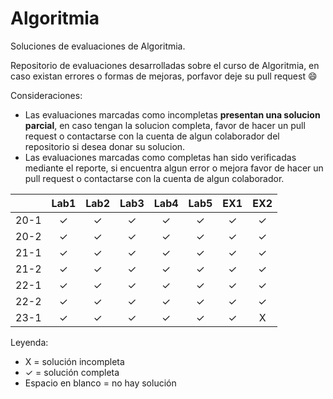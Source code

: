 # Algoritmia
Soluciones de evaluaciones de Algoritmia. 

Repositorio de evaluaciones desarrolladas sobre el curso de Algoritmia, en caso existan errores o formas de mejoras, porfavor deje su pull request :smile:

Consideraciones:

-   Las evaluaciones marcadas como incompletas **presentan una solucion parcial**, en caso tengan la solucion completa, favor de hacer un pull request o contactarse con la cuenta de algun colaborador del repositorio si desea donar su solucion.
-   Las evaluaciones marcadas como completas han sido verificadas mediante el reporte, si encuentra algun error o mejora  favor de hacer un pull request o contactarse con la cuenta de algun colaborador.




|       |  Lab1  | Lab2  | Lab3  | Lab4  | Lab5  |  EX1  |  EX2  |
| :---: |  :---: | :---: | :---: | :---: | :---: | :---: | :---: |
| 20-1  |   ✓   |   ✓   |   ✓   |   ✓   |  ✓   |   ✓   |   ✓  |
| 20-2  |   ✓   |   ✓   |   ✓   |   ✓   |  ✓   |   ✓   |   ✓   |
| 21-1  |   ✓   |   ✓   |   ✓   |   ✓   |  ✓   |   ✓   |   ✓   |
| 21-2  |   ✓   |   ✓   |   ✓   |   ✓   |  ✓   |   ✓   |   ✓   |
| 22-1  |   ✓   |   ✓   |   ✓   |   ✓   |  ✓   |   ✓   |   ✓   |
| 22-2  |   ✓   |   ✓   |   ✓   |   ✓   |  ✓   |   ✓   |   ✓   |
| 23-1  |   ✓   |   ✓   |   ✓   |   ✓   |  ✓   |   ✓   |   X   |


Leyenda:
- X = solución incompleta
- ✓ = solución completa
- Espacio en blanco = no hay solución
